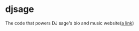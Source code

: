 # djsage
The code that powers DJ sage's bio and music website([a link](https://djsage.kasibeat.com))
